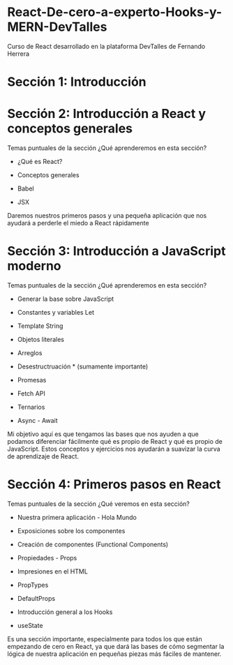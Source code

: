 # React-De-cero-a-experto-Hooks-y-MERN-DevTalles
Curso de React desarrollado en la plataforma DevTalles de Fernando Herrera

# Sección 1: Introducción

# Sección 2: Introducción a React y conceptos generales
Temas puntuales de la sección
¿Qué aprenderemos en esta sección?

- ¿Qué es React?

- Conceptos generales

- Babel

- JSX

Daremos nuestros primeros pasos y una pequeña aplicación que nos ayudará a perderle el miedo a React rápidamente

# Sección 3: Introducción a JavaScript moderno
Temas puntuales de la sección
¿Qué aprenderemos en esta sección?

- Generar la base sobre JavaScript

- Constantes y variables Let

- Template String

- Objetos literales

- Arreglos

- Desestructruación * (sumamente importante)

- Promesas

- Fetch API

- Ternarios

- Async - Await

Mi objetivo aquí es que tengamos las bases que nos ayuden a que podamos diferenciar fácilmente qué es propio de React y qué es propio de JavaScript. Estos conceptos y ejercicios nos ayudarán a suavizar la curva de aprendizaje de React.

# Sección 4: Primeros pasos en React
Temas puntuales de la sección
¿Qué veremos en esta sección?

- Nuestra primera aplicación - Hola Mundo

- Exposiciones sobre los componentes

- Creación de componentes (Functional Components)

- Propiedades - Props

- Impresiones en el HTML

- PropTypes

- DefaultProps

- Introducción general a los Hooks

- useState

Es una sección importante, especialmente para todos los que están empezando de cero en React, ya que dará las bases de cómo segmentar la lógica de nuestra aplicación en pequeñas piezas más fáciles de mantener.
